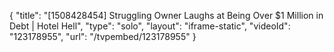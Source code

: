 {
    "title": "[1508428454] Struggling Owner Laughs at Being Over $1 Million in Debt | Hotel Hell",
    "type": "solo",
    "layout": "iframe-static",
    "videoId": "123178955",
    "url": "\/tvpembed\/123178955"
}